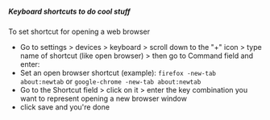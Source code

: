 ##### Keyboard shortcuts to do cool stuff

To set shortcut for opening a web browser
- Go to settings > devices > keyboard > scroll down to the "+" icon > type name of shortcut (like open browser) > then go to Command field and enter: 
- Set an open browser shortcut (example): `firefox -new-tab about:newtab` or `google-chrome -new-tab about:newtab`
- Go to the Shortcut field > click on it > enter the key combination you want to represent opening a new browser window
- click save and you're done
